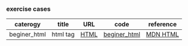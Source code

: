 ### exercise cases
|caterogy|title|URL|code|reference|
|--|--|--|--|--|
|beginer_html|html tag|[HTML](https://minjid.github.io/publishing/cases/beginner_html_site_styled.html)|[beginer_html](./cases/beginner_html_site_styled.html)|[MDN HTML](https://developer.mozilla.org/ko/docs/Learn/Getting_started_with_the_web/HTML_basics)|